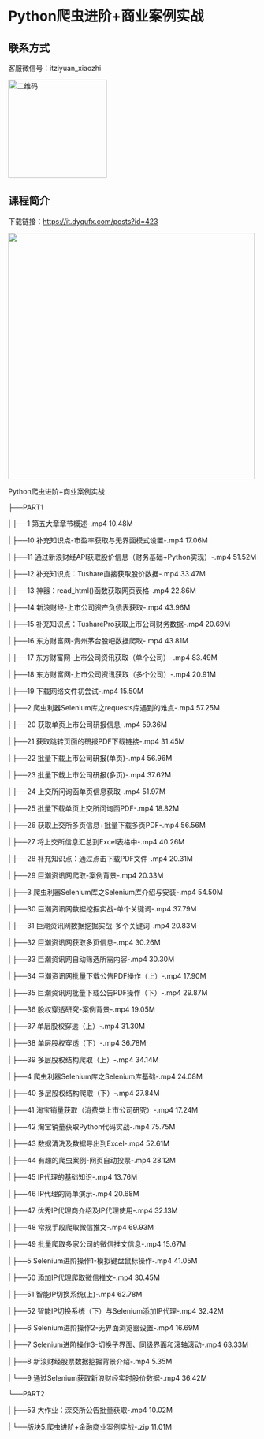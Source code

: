 # Python爬虫进阶+商业案例实战

## 联系方式

客服微信号：itziyuan_xiaozhi

<img src="https://ziyuanyun.oss-cn-guangzhou.aliyuncs.com/common/20240614073449/666b82192834a.jpg" width="200" height="200" alt="二维码">

## 课程简介

下载链接：https://it.dyqufx.com/posts?id=423

<img src="https://ziyuanyun.oss-cn-guangzhou.aliyuncs.com/yun/20240515151924/664461fc69f40.jpg" width="500" alt="">

  Python爬虫进阶+商业案例实战



 ├──PART1

 | ├──1 第五大章章节概述-.mp4 10.48M

 | ├──10 补充知识点-市盈率获取与无界面模式设置-.mp4 17.06M

 | ├──11 通过新浪财经API获取股价信息（财务基础+Python实现）-.mp4 51.52M

 | ├──12 补充知识点：Tushare直接获取股价数据-.mp4 33.47M

 | ├──13 神器：read_html()函数获取网页表格-.mp4 22.86M

 | ├──14 新浪财经-上市公司资产负债表获取-.mp4 43.96M

 | ├──15 补充知识点：TusharePro获取上市公司财务数据-.mp4 20.69M

 | ├──16 东方财富网-贵州茅台股吧数据爬取-.mp4 43.81M

 | ├──17 东方财富网-上市公司资讯获取（单个公司）-.mp4 83.49M

 | ├──18 东方财富网-上市公司资讯获取（多个公司）-.mp4 20.91M

 | ├──19 下载网络文件初尝试-.mp4 15.50M

 | ├──2 爬虫利器Selenium库之requests库遇到的难点-.mp4 57.25M

 | ├──20 获取单页上市公司研报信息-.mp4 59.36M

 | ├──21 获取跳转页面的研报PDF下载链接-.mp4 31.45M

 | ├──22 批量下载上市公司研报(单页)-.mp4 56.96M

 | ├──23 批量下载上市公司研报(多页)-.mp4 37.62M

 | ├──24 上交所问询函单页信息获取-.mp4 51.97M

 | ├──25 批量下载单页上交所问询函PDF-.mp4 18.82M

 | ├──26 获取上交所多页信息+批量下载多页PDF-.mp4 56.56M

 | ├──27 将上交所信息汇总到Excel表格中-.mp4 40.26M

 | ├──28 补充知识点：通过点击下载PDF文件-.mp4 20.31M

 | ├──29 巨潮资讯网爬取-案例背景-.mp4 20.33M

 | ├──3 爬虫利器Selenium库之Selenium库介绍与安装-.mp4 54.50M

 | ├──30 巨潮资讯网数据挖掘实战-单个关键词-.mp4 37.79M

 | ├──31 巨潮资讯网数据挖掘实战-多个关键词-.mp4 20.83M

 | ├──32 巨潮资讯网获取多页信息-.mp4 30.26M

 | ├──33 巨潮资讯网自动筛选所需内容-.mp4 30.30M

 | ├──34 巨潮资讯网批量下载公告PDF操作（上）-.mp4 17.90M

 | ├──35 巨潮资讯网批量下载公告PDF操作（下）-.mp4 29.87M

 | ├──36 股权穿透研究-案例背景-.mp4 19.05M

 | ├──37 单层股权穿透（上）-.mp4 31.30M

 | ├──38 单层股权穿透（下）-.mp4 36.78M

 | ├──39 多层股权结构爬取（上）-.mp4 34.14M

 | ├──4 爬虫利器Selenium库之Selenium库基础-.mp4 24.08M

 | ├──40 多层股权结构爬取（下）-.mp4 27.84M

 | ├──41 淘宝销量获取（消费类上市公司研究）-.mp4 17.24M

 | ├──42 淘宝销量获取Python代码实战-.mp4 75.75M

 | ├──43 数据清洗及数据导出到Excel-.mp4 52.61M

 | ├──44 有趣的爬虫案例-网页自动投票-.mp4 28.12M

 | ├──45 IP代理的基础知识-.mp4 13.76M

 | ├──46 IP代理的简单演示-.mp4 20.68M

 | ├──47 优秀IP代理商介绍及IP代理使用-.mp4 32.13M

 | ├──48 常规手段爬取微信推文-.mp4 69.93M

 | ├──49 批量爬取多家公司的微信推文信息-.mp4 15.67M

 | ├──5 Selenium进阶操作1-模拟键盘鼠标操作-.mp4 41.05M

 | ├──50 添加IP代理爬取微信推文-.mp4 30.45M

 | ├──51 智能IP切换系统(上)-.mp4 62.78M

 | ├──52 智能IP切换系统（下）与Selenium添加IP代理-.mp4 32.42M

 | ├──6 Selenium进阶操作2-无界面浏览器设置-.mp4 16.69M

 | ├──7 Selenium进阶操作3-切换子界面、同级界面和滚轴滚动-.mp4 63.33M

 | ├──8 新浪财经股票数据挖掘背景介绍-.mp4 5.35M

 | └──9 通过Selenium获取新浪财经实时股价数据-.mp4 36.42M

 └──PART2

 | ├──53 大作业：深交所公告批量获取-.mp4 10.02M

 | └──版块5.爬虫进阶+金融商业案例实战-.zip 11.01M

  